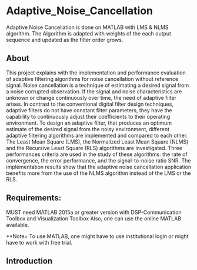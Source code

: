 # Adaptive_Noise_Cancellation
Adaptive Noise Cancellation is done on MATLAB with LMS &amp; NLMS algorithm. The Algorithm is adapted with weights of the each output sequence and updated as the filter order grows.

## About
This project explains with the implementation and performance evaluation of adaptive filtering algorithms for noise cancellation without reference signal. Noise cancellation is a technique of estimating a desired signal from a noise corrupted observation. If the signal and noise characteristics are unknown or change continuously over time, the need of adaptive filter arises. In contrast to the conventional digital filter design techniques, adaptive filters do not have constant filter parameters, they have the capability to continuously adjust their coefficients to their operating environment. To design an adaptive filter, that produces an optimum estimate of the desired signal from the noisy environment, different adaptive filtering algorithms are implemented and compared to each other. The Least Mean Square (LMS), the Normalized Least Mean Square (NLMS) and the Recursive Least Square (RLS) algorithms are investigated. Three performances criteria are used in the study of these algorithms: the rate of convergence, the error performance, and the signal-to-noise ratio SNR. The implementation results show that the adaptive noise cancellation application benefits more from the use of the NLMS algorithm instead of the LMS or the RLS.

## Requirements:

MUST need MATLAB 2015a or greater version with DSP-Communication Toolbox and Visualization Toolbox
Also, one can use the online MATLAB available.

**Note= To use MATLAB, one might have to use institutional login or might have to work with free trial.

## Introduction

